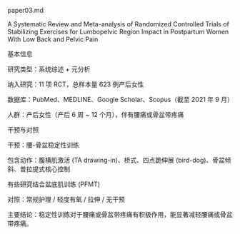 paper03.md

A Systematic Review and Meta-analysis of Randomized Controlled Trials of Stabilizing Exercises for Lumbopelvic Region Impact in Postpartum Women With Low Back and Pelvic Pain

基本信息

研究类型：系统综述 + 元分析

纳入研究：11 项 RCT，总样本量 623 例产后女性

数据库：PubMed、MEDLINE、Google Scholar、Scopus（截至 2021 年 9 月）

人群：产后女性（产后 6 周 ~ 12 个月），伴有腰痛或骨盆带疼痛

干预与对照

干预：腰-骨盆稳定性训练

包含动作：腹横肌激活 (TA drawing-in)、桥式、四点跪伸展 (bird-dog)、骨盆倾斜、普拉提式核心控制

有些研究结合盆底肌训练 (PFMT)

对照：常规护理 / 轻度有氧 / 拉伸 / 无干预

主要结论：稳定性训练对于腰痛或骨盆带疼痛有积极作用，能显著减轻腰痛或骨盆带疼痛。
